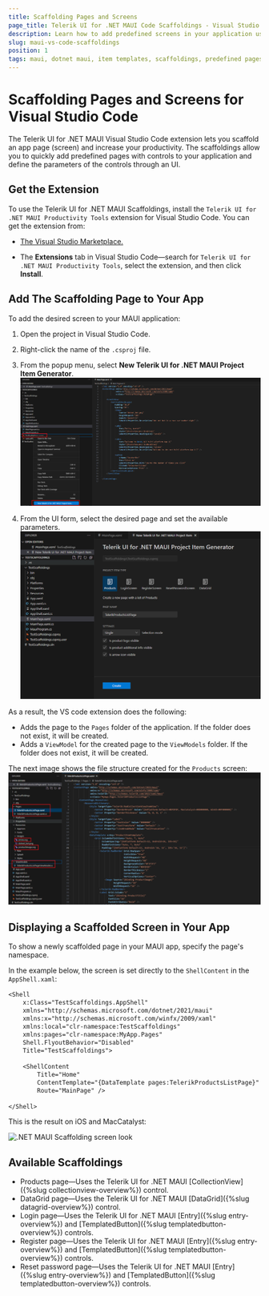 ```yaml
---
title: Scaffolding Pages and Screens
page_title: Telerik UI for .NET MAUI Code Scaffoldings - Visual Studio Code Scaffoldings
description: Learn how to add predefined screens in your application using the Telerik .NET MAUI Visual Studio Code Scaffoldings.
slug: maui-vs-code-scaffoldings
position: 1
tags: maui, dotnet maui, item templates, scaffoldings, predefined pages, screens, visual studio code
---
```


# Scaffolding Pages and Screens for Visual Studio Code

The Telerik UI for .NET MAUI Visual Studio Code extension lets you scaffold an app page (screen) and increase your productivity. The scaffoldings allow you to quickly add predefined pages with controls to your application and define the parameters of the controls through an UI.

## Get the Extension

To use the Telerik UI for .NET MAUI Scaffoldings, install the `Telerik UI for .NET MAUI Productivity Tools` extension for Visual Studio Code. You can get the extension from:

* <a href="https://marketplace.visualstudio.com/items?itemName=TelerikInc.telerik-maui-productivity-tools" target="_blank">The Visual Studio Marketplace.</a>

* The **Extensions** tab in Visual Studio Code&mdash;search for `Telerik UI for .NET MAUI Productivity Tools`, select the extension, and then click **Install**.

## Add The Scaffolding Page to Your App

To add the desired screen to your MAUI application:

1. Open the project in Visual Studio Code.
1. Right-click the name of the `.csproj` file.

1. From the popup menu, select **New Telerik UI for .NET MAUI Project Item Generator**.
![.NET MAUI Scaffolding dialog](images/scaffolding-vscode-dialog.png)

1. From the UI form, select the desired page and set the available parameters.
![.NET MAUI Scaffolding dialog](images/scaffolding-vscode-options.png)

As a result, the VS code extension does the following:
* Adds the page to the `Pages` folder of the application. If the folder does not exist, it will be created. 
* Adds a `ViewModel` for the created page to the `ViewModels` folder. If the folder does not exist, it will be created.

The next image shows the file structure created for the `Products` screen:
![.NET MAUI Scaffolding result](images/scaffolding-vscode-result.png)

## Displaying a Scaffolded Screen in Your App

To show a newly scaffolded page in your MAUI app, specify the page's namespace.

In the example below, the screen is set directly to the `ShellContent` in the `AppShell.xaml`:

```XAML
<Shell
    x:Class="TestScaffoldings.AppShell"
    xmlns="http://schemas.microsoft.com/dotnet/2021/maui"
    xmlns:x="http://schemas.microsoft.com/winfx/2009/xaml"
    xmlns:local="clr-namespace:TestScaffoldings"
    xmlns:pages="clr-namespace:MyApp.Pages"
    Shell.FlyoutBehavior="Disabled"
    Title="TestScaffoldings">

    <ShellContent
        Title="Home"
        ContentTemplate="{DataTemplate pages:TelerikProductsListPage}"
        Route="MainPage" />

</Shell>
```

This is the result on iOS and MacCatalyst:

![.NET MAUI Scaffolding screen look](images/scaffolding-vs-screen-look.png)

## Available Scaffoldings

* Products page&mdash;Uses the Telerik UI for .NET MAUI [CollectionView]({%slug collectionview-overview%}) control.
* DataGrid page&mdash;Uses the Telerik UI for .NET MAUI [DataGrid]({%slug datagrid-overview%}) control.
* Login page&mdash;Uses the Telerik UI for .NET MAUI [Entry]({%slug entry-overview%}) and [TemplatedButton]({%slug templatedbutton-overview%}) controls.
* Register page&mdash;Uses the Telerik UI for .NET MAUI [Entry]({%slug entry-overview%}) and [TemplatedButton]({%slug templatedbutton-overview%}) controls.
* Reset password page&mdash;Uses the Telerik UI for .NET MAUI [Entry]({%slug entry-overview%}) and [TemplatedButton]({%slug templatedbutton-overview%}) controls.